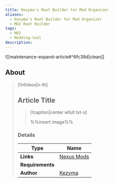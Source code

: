 ```yaml
---
title: Kezyma's Root Builder for Mod Organizer
aliases:
  - Kezyma's Root Builder for Mod Organizer
  - MO2 Root Builder
tags:
  - MO2
  - Modding-tool
description: 
---
```


![[maintenance-expand-article#^6fc39d|clean]]

## About

> [!infobox|n-th]
> 
> ## Article Title
> 
> > [!caption|center wfull txt-s]
> > 
> > %%insert image%%
> > 
> 
> ### Details
> 
> | Type | Name |
> | --- | --- |
> | **Links** | [Nexus Mods](https://www.nexusmods.com/skyrimspecialedition/mods/31720) |
> | **Requirements** |  |
> | **Author** | [Kezyma](https://next.nexusmods.com/profile/Kezyma/about-me) |